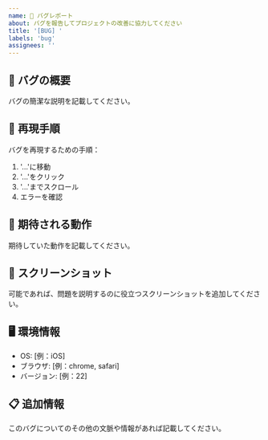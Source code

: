 ```yaml
---
name: 🐛 バグレポート
about: バグを報告してプロジェクトの改善に協力してください
title: '[BUG] '
labels: 'bug'
assignees: ''
---
```


## 🐛 バグの概要
バグの簡潔な説明を記載してください。

## 🔄 再現手順
バグを再現するための手順：

1. '...'に移動
2. '...'をクリック
3. '...'までスクロール
4. エラーを確認

## 🎯 期待される動作
期待していた動作を記載してください。

## 📸 スクリーンショット
可能であれば、問題を説明するのに役立つスクリーンショットを追加してください。

## 🖥️ 環境情報
- OS: [例：iOS]
- ブラウザ: [例：chrome, safari]
- バージョン: [例：22]

## 📋 追加情報
このバグについてのその他の文脈や情報があれば記載してください。 
